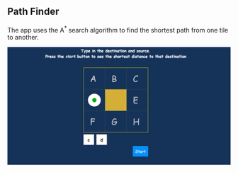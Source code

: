 ## Path Finder

The app uses the A<sup>*</sup> search algorithm to find the shortest path from one tile to another.

![Game snapshot!](/images/snapshot.PNG "Path Finder")